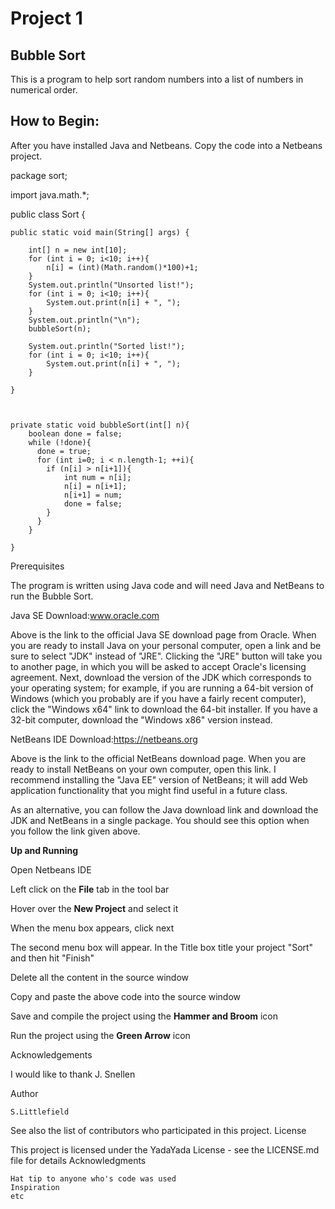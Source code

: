 # Project 1

## Bubble Sort

This is a program to help sort random numbers into a list of numbers in numerical order.

## How to Begin:

After you have installed Java and Netbeans. Copy the code into a Netbeans project.

package sort;

import java.math.*;

public class Sort {

 
    public static void main(String[] args) {
        
        int[] n = new int[10];
        for (int i = 0; i<10; i++){
            n[i] = (int)(Math.random()*100)+1;
        }
        System.out.println("Unsorted list!");
        for (int i = 0; i<10; i++){
            System.out.print(n[i] + ", ");
        }    
        System.out.println("\n");
        bubbleSort(n);
        
        System.out.println("Sorted list!");
        for (int i = 0; i<10; i++){
            System.out.print(n[i] + ", ");
        }
    
    }    
          
    
    
    private static void bubbleSort(int[] n){
        boolean done = false;
        while (!done){
          done = true;
          for (int i=0; i < n.length-1; ++i){
            if (n[i] > n[i+1]){
                int num = n[i];
                n[i] = n[i+1];
                n[i+1] = num;
                done = false;
            }
          }   
        }
         
    }  



Prerequisites

The program is written using Java code and will need Java and NetBeans to run the Bubble Sort.

Java SE Download:www.oracle.com

Above is the link to the official Java SE download page from Oracle. When you are ready to install Java on your personal computer, open a link and be sure to select "JDK" instead of "JRE".  Clicking the "JRE" button will take you to another page, in which you will be asked to accept Oracle's licensing agreement.  Next, download the version of the JDK which corresponds to your operating system; for example, if you are running a 64-bit version of Windows (which you probably are if you have a fairly recent computer), click the "Windows x64" link to download the 64-bit installer.  If you have a 32-bit computer, download the "Windows x86" version instead.

NetBeans IDE Download:https://netbeans.org

Above is the link to the official NetBeans download page.  When you are ready to install NetBeans on your own computer, open this link.  I recommend installing the "Java EE" version of NetBeans; it will add Web application functionality that you might find useful in a future class.

As an alternative, you can follow the Java download link and download the JDK and NetBeans in a single package.  You should see this option when you follow the link given above.

**Up and Running**

Open Netbeans IDE

Left click on the **File** tab in the tool bar

Hover over the **New Project** and select it

When the menu box appears, click next

The second menu box will appear. In the Title box title your project "Sort" and then hit "Finish"

Delete all the content in the source window

Copy and paste the above code into the source window

Save and compile the project using the **Hammer and Broom** icon

Run the project using the **Green Arrow** icon


Acknowledgements

I would like to thank J. Snellen



Author

    S.Littlefield

See also the list of contributors who participated in this project.
License

This project is licensed under the YadaYada License - see the LICENSE.md file for details
Acknowledgments

    Hat tip to anyone who's code was used
    Inspiration
    etc
